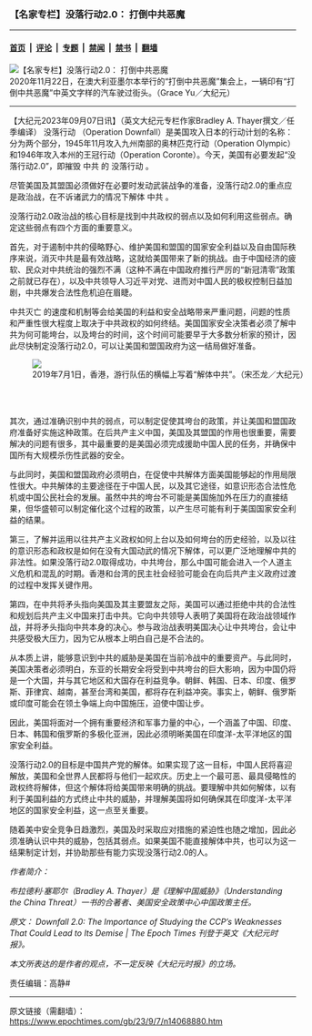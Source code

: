 ### 【名家专栏】没落行动2.0： 打倒中共恶魔

---

#### [首页](../../../..?n14068880) &nbsp;|&nbsp; [评论](../../../../../epoch-comment?n14068880) &nbsp;|&nbsp; [专题](../../../../../epoch-special?n14068880) &nbsp;|&nbsp; [禁闻](../../../../../epoch-news?n14068880) &nbsp;|&nbsp; [禁书](../../../../../books?n14068880) &nbsp;|&nbsp; [翻墙](https://github.com/gfw-breaker/nogfw/blob/master/README.md?n14068880)


<div><img alt="【名家专栏】没落行动2.0： 打倒中共恶魔" class="attachment-djy_600_400 size-djy_600_400 wp-post-image" src="https://i.epochtimes.com/assets/uploads/2023/09/id14068885-car-rally-end-ccp-600x400.jpg"/>
<div class="caption">
 2020年11月22日，在澳大利亚墨尔本举行的“打倒中共恶魔”集会上，一辆印有“打倒中共恶魔”中英文字样的汽车驶过街头。（Grace Yu／大纪元）
</div></div><hr/><div class="post_content" id="artbody" itemprop="articleBody">
 <!-- article content begin -->
 <p>
  【大纪元2023年09月07日讯】（英文大纪元专栏作家Bradley A. Thayer撰文／任季编译）
  <ok href="https://www.epochtimes.com/gb/tag/%E6%B2%A1%E8%90%BD%E8%A1%8C%E5%8A%A8.html">
   没落行动
  </ok>
  （Operation Downfall）是美国攻入日本的行动计划的名称：分为两个部分，1945年11月攻入九州南部的奥林匹克行动（Operation Olympic）和1946年攻入本州的王冠行动（Operation Coronte）。今天，美国有必要发起“没落行动2.0”，即摧毁
  <ok href="https://www.epochtimes.com/gb/tag/%E4%B8%AD%E5%85%B1.html">
   中共
  </ok>
  的
  <ok href="https://www.epochtimes.com/gb/tag/%E6%B2%A1%E8%90%BD%E8%A1%8C%E5%8A%A8.html">
   没落行动
  </ok>
  。
 </p>
 <p>
  尽管美国及其盟国必须做好在必要时发动武装战争的准备，没落行动2.0的重点应是政治战，在不诉诸武力的情况下解体
  <ok href="https://www.epochtimes.com/gb/tag/%E4%B8%AD%E5%85%B1.html">
   中共
  </ok>
  。
 </p>
 <p>
  没落行动2.0政治战的核心目标是找到中共政权的弱点以及如何利用这些弱点。确定这些弱点有四个方面的重要意义。
 </p>
 <p>
  首先，对于遏制中共的侵略野心、维护美国和盟国的国家安全利益以及自由国际秩序来说，消灭中共是最有效战略，这就给美国带来了新的挑战。由于中国经济的疲软、民众对中共统治的强烈不满（这种不满在中国政府推行严厉的“新冠清零”政策之前就已存在），以及中共领导人习近平对党、进而对中国人民的极权控制日益加剧，中共爆发合法性危机迫在眉睫。
 </p>
 <p>
  <ok href="https://www.epochtimes.com/gb/tag/%E4%B8%AD%E5%85%B1%E7%81%AD%E4%BA%A1.html">
   中共灭亡
  </ok>
  的速度和机制等会给美国的利益和安全战略带来严重问题，问题的性质和严重性很大程度上取决于中共政权的如何终结。美国国家安全决策者必须了解中共为何可能垮台，以及垮台的时间，这个时间可能要早于大多数分析家的预计，因此尽快制定没落行动2.0，可以让美国和盟国政府为这一结局做好准备。
 </p>
 <figure class="wp-caption aligncenter" style="width: 601px">
  <ok href=" https://www.theepochtimes.com/_next/image?url=https://img.theepochtimes.com/assets/uploads/2023/03/31/id5162421-end-CCP-1200x802.jpg&amp;w=1200&amp;q=75" rel="noreferrer noopener" target="_blank">
   <img class="" src="https://www.theepochtimes.com/_next/image?url=https://img.theepochtimes.com/assets/uploads/2023/03/31/id5162421-end-CCP-1200x802.jpg&amp;w=1200&amp;q=75"/>
  </ok>
  <br/><figcaption class="wp-caption-text">
   2019年7月1日，香港，游行队伍的横幅上写着“解体中共”。（宋丕龙／大纪元）
  </figcaption><br/>
 </figure><br/>
 <p>
  其次，通过准确识别中共的弱点，可以制定促使其垮台的政策，并让美国和盟国政府准备好实施这种政策。在后共产主义中国，美国及其盟国的作用也很重要，需要解决的问题有很多，其中最重要的是美国必须完成援助中国人民的任务，并确保中国所有大规模杀伤性武器的安全。
 </p>
 <p>
  与此同时，美国和盟国政府必须明白，在促使中共解体方面美国能够起的作用局限性很大。中共解体的主要途径在于中国人民，以及其它途径，如意识形态合法性危机或中国公民社会的发展。虽然中共的垮台不可能是美国施加外在压力的直接结果，但华盛顿可以制定催化这个过程的政策，以产生尽可能有利于美国国家安全利益的结果。
 </p>
 <p>
  第三，了解并运用以往共产主义政权如何上台以及如何垮台的历史经验，以及以往的意识形态和政权是如何在没有大国动武的情况下解体，可以更广泛地理解中共的非法性。如果没落行动2.0取得成功，中共垮台，那么中国可能会进入一个人道主义危机和混乱的时期。香港和台湾的民主社会经验可能会在向后共产主义政府过渡的过程中发挥关键作用。
 </p>
 <p>
  第四，在中共将矛头指向美国及其主要盟友之际，美国可以通过拒绝中共的合法性和规划后共产主义中国来打击中共。它向中共领导人表明了美国将在政治战领域作战，并将矛头指向中共本身的决心。参与政治战表明美国决心让中共垮台，会让中共感受极大压力，因为它从根本上明白自己是不合法的。
 </p>
 <p>
  从本质上讲，能够意识到中共的威胁是美国在当前冷战中的重要资产。与此同时，美国决策者必须明白，东亚的长期安全将受到中共垮台的巨大影响，因为中国仍将是一个大国，并与其它地区和大国存在利益竞争。朝鲜、韩国、日本、印度、俄罗斯、菲律宾、越南，甚至台湾和美国，都将存在利益冲突。事实上，朝鲜、俄罗斯或印度可能会在领土争端上向中国施压，迫使中国让步。
 </p>
 <p>
  因此，美国将面对一个拥有重要经济和军事力量的中心，一个涵盖了中国、印度、日本、韩国和俄罗斯的多极化亚洲，因此必须明晰美国在印度洋-太平洋地区的国家安全利益。
 </p>
 <p>
  没落行动2.0的目标是中国共产党的解体。如果实现了这一目标，中国人民将喜迎解放，美国和全世界人民都将与他们一起欢庆。历史上一个最可恶、最具侵略性的政权终将解体，但这个解体将给美国带来明确的挑战。要理解中共如何解体，以有利于美国利益的方式终止中共的威胁，并理解美国将如何确保其在印度洋-太平洋地区的国家安全利益，这一点至关重要。
 </p>
 <p>
  随着美中安全竞争日趋激烈，美国及时采取应对措施的紧迫性也随之增加，因此必须准确认识中共的威胁，包括其弱点。如果美国不能直接解体中共，也可以为这一结果制定计划，并协助那些有能力实现没落行动2.0的人。
 </p>
 <p>
  <em>
   作者简介：
  </em>
 </p>
 <p>
  <em>
   布拉德利‧塞耶尔（Bradley A. Thayer）是《理解中国威胁》（Understanding the China Threat）一书的合著者、美国安全政策中心中国政策主任。
  </em>
 </p>
 <p>
  <em>
   原文：
   <ok href="https://www.theepochtimes.com/opinion/downfall-2-0-the-importance-of-studying-the-ccps-weaknesses-that-could-lead-to-its-demise-5477627">
    Downfall 2.0: The Importance of Studying the CCP’s Weaknesses That Could Lead to Its Demise | The Epoch Times
   </ok>
   刊登于英文《大纪元时报》。
  </em>
 </p>
 <p>
  <em>
   本文所表达的是作者的观点，不一定反映《大纪元时报》的立场。
  </em>
 </p>
 <p>
  责任编辑：高静#
 </p>
 <!-- article content end -->
 <div id="below_article_ad">
 </div>
</div>


---

原文链接（需翻墙）：https://www.epochtimes.com/gb/23/9/7/n14068880.htm